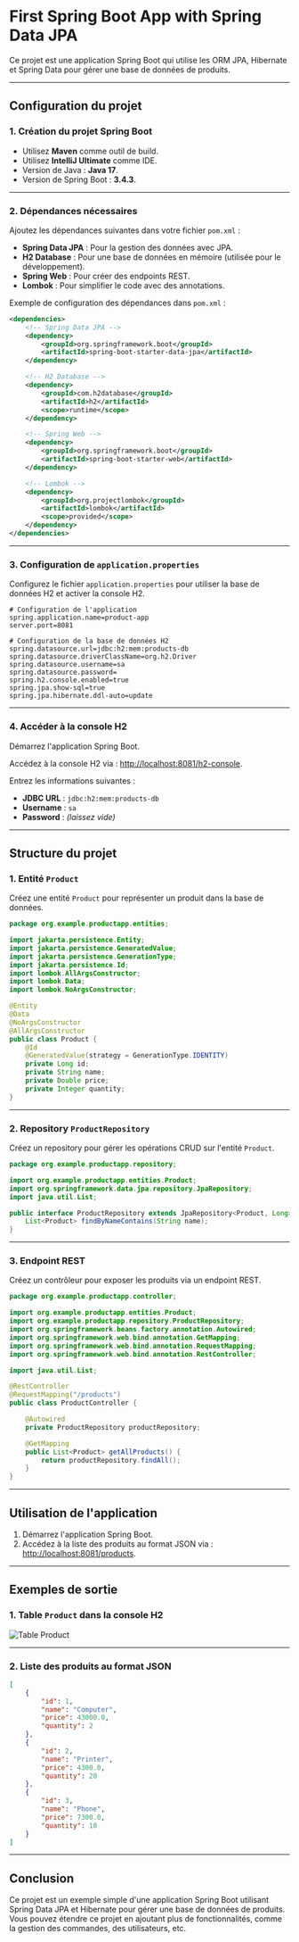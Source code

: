 # First Spring Boot App with Spring Data JPA

Ce projet est une application Spring Boot qui utilise les ORM JPA, Hibernate et Spring Data pour gérer une base de données de produits.

---

## **Configuration du projet**

### **1. Création du projet Spring Boot**
- Utilisez **Maven** comme outil de build.
- Utilisez **IntelliJ Ultimate** comme IDE.
- Version de Java : **Java 17**.
- Version de Spring Boot : **3.4.3**.

---

### **2. Dépendances nécessaires**
Ajoutez les dépendances suivantes dans votre fichier `pom.xml` :

- **Spring Data JPA** : Pour la gestion des données avec JPA.
- **H2 Database** : Pour une base de données en mémoire (utilisée pour le développement).
- **Spring Web** : Pour créer des endpoints REST.
- **Lombok** : Pour simplifier le code avec des annotations.

Exemple de configuration des dépendances dans `pom.xml` :

```xml
<dependencies>
    <!-- Spring Data JPA -->
    <dependency>
        <groupId>org.springframework.boot</groupId>
        <artifactId>spring-boot-starter-data-jpa</artifactId>
    </dependency>

    <!-- H2 Database -->
    <dependency>
        <groupId>com.h2database</groupId>
        <artifactId>h2</artifactId>
        <scope>runtime</scope>
    </dependency>

    <!-- Spring Web -->
    <dependency>
        <groupId>org.springframework.boot</groupId>
        <artifactId>spring-boot-starter-web</artifactId>
    </dependency>

    <!-- Lombok -->
    <dependency>
        <groupId>org.projectlombok</groupId>
        <artifactId>lombok</artifactId>
        <scope>provided</scope>
    </dependency>
</dependencies>
```

---

### **3. Configuration de `application.properties`**
Configurez le fichier `application.properties` pour utiliser la base de données H2 et activer la console H2.

```properties
# Configuration de l'application
spring.application.name=product-app
server.port=8081

# Configuration de la base de données H2
spring.datasource.url=jdbc:h2:mem:products-db
spring.datasource.driverClassName=org.h2.Driver
spring.datasource.username=sa
spring.datasource.password=
spring.h2.console.enabled=true
spring.jpa.show-sql=true
spring.jpa.hibernate.ddl-auto=update
```

---

### **4. Accéder à la console H2**
Démarrez l'application Spring Boot.

Accédez à la console H2 via : [http://localhost:8081/h2-console](http://localhost:8081/h2-console).

Entrez les informations suivantes :

- **JDBC URL** : `jdbc:h2:mem:products-db`
- **Username** : `sa`
- **Password** : *(laissez vide)*

---

## **Structure du projet**

### **1. Entité `Product`**
Créez une entité `Product` pour représenter un produit dans la base de données.

```java
package org.example.productapp.entities;

import jakarta.persistence.Entity;
import jakarta.persistence.GeneratedValue;
import jakarta.persistence.GenerationType;
import jakarta.persistence.Id;
import lombok.AllArgsConstructor;
import lombok.Data;
import lombok.NoArgsConstructor;

@Entity
@Data
@NoArgsConstructor
@AllArgsConstructor
public class Product {
    @Id
    @GeneratedValue(strategy = GenerationType.IDENTITY)
    private Long id;
    private String name;
    private Double price;
    private Integer quantity;
}
```

---

### **2. Repository `ProductRepository`**
Créez un repository pour gérer les opérations CRUD sur l'entité `Product`.

```java
package org.example.productapp.repository;

import org.example.productapp.entities.Product;
import org.springframework.data.jpa.repository.JpaRepository;
import java.util.List;

public interface ProductRepository extends JpaRepository<Product, Long> {
    List<Product> findByNameContains(String name);
}
```

---

### **3. Endpoint REST**
Créez un contrôleur pour exposer les produits via un endpoint REST.

```java
package org.example.productapp.controller;

import org.example.productapp.entities.Product;
import org.example.productapp.repository.ProductRepository;
import org.springframework.beans.factory.annotation.Autowired;
import org.springframework.web.bind.annotation.GetMapping;
import org.springframework.web.bind.annotation.RequestMapping;
import org.springframework.web.bind.annotation.RestController;

import java.util.List;

@RestController
@RequestMapping("/products")
public class ProductController {

    @Autowired
    private ProductRepository productRepository;

    @GetMapping
    public List<Product> getAllProducts() {
        return productRepository.findAll();
    }
}
```

---

## **Utilisation de l'application**
1. Démarrez l'application Spring Boot.
2. Accédez à la liste des produits au format JSON via : [http://localhost:8081/products](http://localhost:8081/products).

---

## **Exemples de sortie**

### **1. Table `Product` dans la console H2**
![Table Product](src/main/resources/images/table.png)

---

### **2. Liste des produits au format JSON**
```json
[
    {
        "id": 1,
        "name": "Computer",
        "price": 43000.0,
        "quantity": 2
    },
    {
        "id": 2,
        "name": "Printer",
        "price": 4300.0,
        "quantity": 20
    },
    {
        "id": 3,
        "name": "Phone",
        "price": 7300.0,
        "quantity": 10
    }
]
```

---

## **Conclusion**
Ce projet est un exemple simple d'une application Spring Boot utilisant Spring Data JPA et Hibernate pour gérer une base de données de produits. Vous pouvez étendre ce projet en ajoutant plus de fonctionnalités, comme la gestion des commandes, des utilisateurs, etc.


